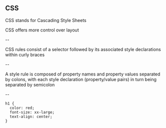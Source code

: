 ## CSS

CSS stands for Cascading Style Sheets

CSS offers more control over layout

--

CSS rules consist of a selector followed by its associated style declarations within curly braces

--

A style rule is composed of property names and property values separated by colons, with each style declaration (property/value pairs) in turn being separated by semicolon

--

```
h1 {
  color: red; 
  font-size: xx-large;
  text-align: center;
}
```
